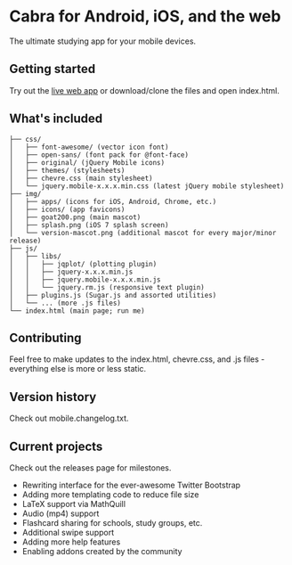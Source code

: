 Cabra for Android, iOS, and the web
=============

The ultimate studying app for your mobile devices.

## Getting started
Try out the [live web app](http://chevre.hathix.com) or download/clone the files and open index.html.

## What's included

```
├── css/
│   ├── font-awesome/ (vector icon font)
│   ├── open-sans/ (font pack for @font-face)
│   ├── original/ (jQuery Mobile icons)
│   ├── themes/ (stylesheets)
│   ├── chevre.css (main stylesheet)
│   └── jquery.mobile-x.x.x.min.css (latest jQuery mobile stylesheet)
├── img/
│   ├── apps/ (icons for iOS, Android, Chrome, etc.)
│   ├── icons/ (app favicons)
│   ├── goat200.png (main mascot)
│   ├── splash.png (iOS 7 splash screen)
│   └── version-mascot.png (additional mascot for every major/minor release)
├── js/ 
│   ├── libs/
│   │   ├── jqplot/ (plotting plugin)
│   │   ├── jquery-x.x.x.min.js
│   │   ├── jquery.mobile-x.x.x.min.js
│   │   └── jquery.rm.js (responsive text plugin)
│   ├── plugins.js (Sugar.js and assorted utilities)
│   └── ... (more .js files)
└── index.html (main page; run me)
```

## Contributing

Feel free to make updates to the index.html, chevre.css, and .js files - everything else is more or less static.

## Version history

Check out mobile.changelog.txt.

## Current projects

Check out the releases page for milestones.

* Rewriting interface for the ever-awesome Twitter Bootstrap
* Adding more templating code to reduce file size
* LaTeX support via MathQuill
* Audio (mp4) support
* Flashcard sharing for schools, study groups, etc.
* Additional swipe support
* Adding more help features
* Enabling addons created by the community